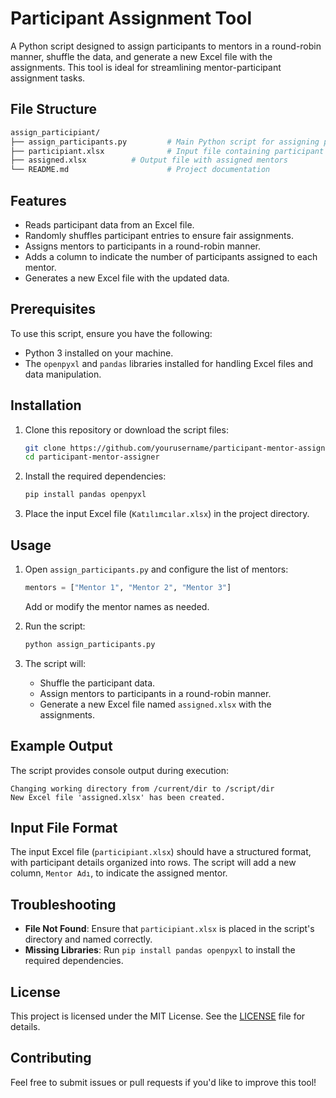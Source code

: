 # Participant Assignment Tool

A Python script designed to assign participants to mentors in a round-robin manner, shuffle the data, and generate a new Excel file with the assignments. This tool is ideal for streamlining mentor-participant assignment tasks.

## File Structure

```bash
assign_participiant/
├── assign_participants.py         # Main Python script for assigning participants to mentors
├── participiant.xlsx              # Input file containing participant details
├── assigned.xlsx          # Output file with assigned mentors
└── README.md                      # Project documentation
```

## Features

- Reads participant data from an Excel file.
- Randomly shuffles participant entries to ensure fair assignments.
- Assigns mentors to participants in a round-robin manner.
- Adds a column to indicate the number of participants assigned to each mentor.
- Generates a new Excel file with the updated data.

## Prerequisites

To use this script, ensure you have the following:

- Python 3 installed on your machine.
- The `openpyxl` and `pandas` libraries installed for handling Excel files and data manipulation.

## Installation

1. Clone this repository or download the script files:

   ```bash
   git clone https://github.com/yourusername/participant-mentor-assigner.git
   cd participant-mentor-assigner
   ```

2. Install the required dependencies:

   ```bash
   pip install pandas openpyxl
   ```

3. Place the input Excel file (`Katılımcılar.xlsx`) in the project directory.

## Usage

1. Open `assign_participants.py` and configure the list of mentors:

   ```python
   mentors = ["Mentor 1", "Mentor 2", "Mentor 3"]
   ```

   Add or modify the mentor names as needed.

2. Run the script:

   ```bash
   python assign_participants.py
   ```

3. The script will:
   - Shuffle the participant data.
   - Assign mentors to participants in a round-robin manner.
   - Generate a new Excel file named `assigned.xlsx` with the assignments.

## Example Output

The script provides console output during execution:

```
Changing working directory from /current/dir to /script/dir
New Excel file 'assigned.xlsx' has been created.
```

## Input File Format

The input Excel file (`participiant.xlsx`) should have a structured format, with participant details organized into rows. The script will add a new column, `Mentor Adı`, to indicate the assigned mentor.

## Troubleshooting

- **File Not Found**: Ensure that `participiant.xlsx` is placed in the script's directory and named correctly.
- **Missing Libraries**: Run `pip install pandas openpyxl` to install the required dependencies.

## License

This project is licensed under the MIT License. See the [LICENSE](LICENSE) file for details.

## Contributing

Feel free to submit issues or pull requests if you'd like to improve this tool!
